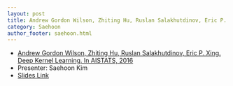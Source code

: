 ```yaml
---
layout: post
title: Andrew Gordon Wilson, Zhiting Hu, Ruslan Salakhutdinov, Eric P. Xing. Deep Kernel Learning. In AISTATS, 2016 
category: Saehoon
author_footer: saehoon.html
---
```


* [Andrew Gordon Wilson, Zhiting Hu, Ruslan Salakhutdinov, Eric P. Xing. Deep Kernel Learning. In AISTATS, 2016](https://arxiv.org/abs/1511.02222)
* Presenter: Saehoon Kim
* [Slides Link][slides-link]

[slides-link]: /reading-group/slides/20160809.pdf
